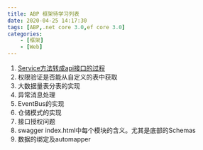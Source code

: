 ```yaml
---
title: ABP 框架待学习列表
date: 2020-04-25 14:17:30
tags: [ABP,.net core 3.0,ef core 3.0]
categories:  
	- [框架]
	- [Web]
---
```


1. [Service方法转成api接口的过程](/2020/04/25/abp-services-as-webapi/)
2. 权限验证是否能从自定义的表中获取
3. 大数据量表分表的实现
4. 异常消息处理
5. EventBus的实现
6. 仓储模式的实现
7. 接口授权问题
8. swagger index.html中每个模块的含义。尤其是底部的Schemas
9. 数据的绑定及automapper
